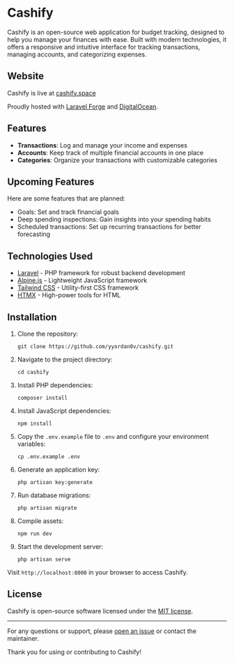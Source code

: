 # Cashify

Cashify is an open-source web application for budget tracking, designed to help you manage your finances with ease. Built with modern technologies, it offers a responsive and intuitive interface for tracking transactions, managing accounts, and categorizing expenses.

## Website

Cashify is live at [cashify.space](https://cashify.space)

Proudly hosted with [Laravel Forge](https://forge.laravel.com) and [DigitalOcean](https://www.digitalocean.com).

## Features

- **Transactions**: Log and manage your income and expenses
- **Accounts**: Keep track of multiple financial accounts in one place
- **Categories**: Organize your transactions with customizable categories

## Upcoming Features

Here are some features that are planned:

- Goals: Set and track financial goals
- Deep spending inspections: Gain insights into your spending habits
- Scheduled transactions: Set up recurring transactions for better forecasting

## Technologies Used

- [Laravel](https://laravel.com/) - PHP framework for robust backend development
- [Alpine.js](https://alpinejs.dev/) - Lightweight JavaScript framework
- [Tailwind CSS](https://tailwindcss.com/) - Utility-first CSS framework
- [HTMX](https://htmx.org/) - High-power tools for HTML

## Installation

1. Clone the repository:
   ```
   git clone https://github.com/yyordan0v/cashify.git
   ```

2. Navigate to the project directory:
   ```
   cd cashify
   ```

3. Install PHP dependencies:
   ```
   composer install
   ```

4. Install JavaScript dependencies:
   ```
   npm install
   ```

5. Copy the `.env.example` file to `.env` and configure your environment variables:
   ```
   cp .env.example .env
   ```

6. Generate an application key:
   ```
   php artisan key:generate
   ```

7. Run database migrations:
   ```
   php artisan migrate
   ```

8. Compile assets:
   ```
   npm run dev
   ```

9. Start the development server:
   ```
   php artisan serve
   ```

Visit `http://localhost:8000` in your browser to access Cashify.

## License

Cashify is open-source software licensed under the [MIT license](https://opensource.org/licenses/MIT).

---

For any questions or support, please [open an issue](https://github.com/yyordan0v/cashify/issues) or contact the maintainer.

Thank you for using or contributing to Cashify!

